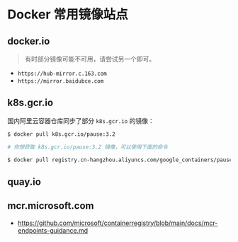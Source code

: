 # Docker 常用镜像站点

## docker.io

> 有时部分镜像可能不可用，请尝试另一个即可。

* `https://hub-mirror.c.163.com`
* `https://mirror.baidubce.com`

## k8s.gcr.io

国内阿里云容器仓库同步了部分 `k8s.gcr.io` 的镜像：

```bash
$ docker pull k8s.gcr.io/pause:3.2

# 你想获取 k8s.gcr.io/pause:3.2 镜像，可以使用下面的命令

$ docker pull registry.cn-hangzhou.aliyuncs.com/google_containers/pause:3.2
```

## quay.io

## mcr.microsoft.com

* https://github.com/microsoft/containerregistry/blob/main/docs/mcr-endpoints-guidance.md
